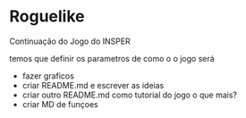 # Roguelike
Continuação do Jogo do INSPER


temos que definir os parametros de como o o jogo será
- fazer graficos
- criar README.md e escrever as ideias
- criar outro README.md como tutorial do jogo
o que mais?
- criar MD de funçoes
